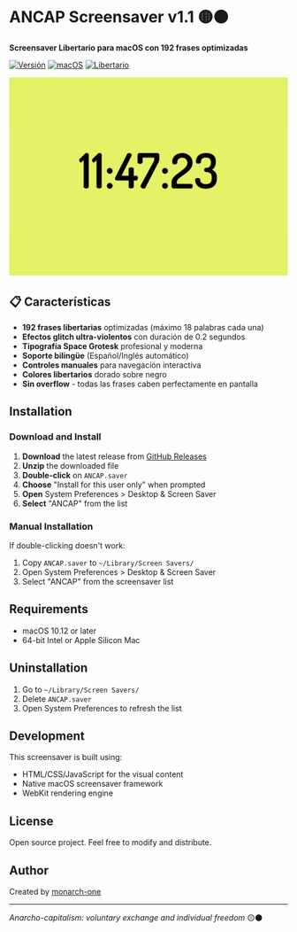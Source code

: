 # ANCAP Screensaver v1.1 🟡⚫

**Screensaver Libertario para macOS con 192 frases optimizadas**

[![Versión](https://img.shields.io/badge/Versión-1.1-gold)](https://github.com/monarch-one/monarch)
[![macOS](https://img.shields.io/badge/macOS-Compatible-blue)](https://www.apple.com/macos/)
[![Libertario](https://img.shields.io/badge/Filosofía-Libertaria-yellow)](https://es.wikipedia.org/wiki/Libertarismo)

![ANCAP Screensaver Preview](preview.png)

## 📋 Características

- **192 frases libertarias** optimizadas (máximo 18 palabras cada una)
- **Efectos glitch ultra-violentos** con duración de 0.2 segundos
- **Tipografía Space Grotesk** profesional y moderna
- **Soporte bilingüe** (Español/Inglés automático)
- **Controles manuales** para navegación interactiva
- **Colores libertarios** dorado sobre negro
- **Sin overflow** - todas las frases caben perfectamente en pantalla

## Installation

### Download and Install

1. **Download** the latest release from [GitHub Releases](https://github.com/monarch-one/monarch/releases)
2. **Unzip** the downloaded file
3. **Double-click** on `ANCAP.saver` 
4. **Choose** "Install for this user only" when prompted
5. **Open** System Preferences > Desktop & Screen Saver
6. **Select** "ANCAP" from the list

### Manual Installation

If double-clicking doesn't work:

1. Copy `ANCAP.saver` to `~/Library/Screen Savers/`
2. Open System Preferences > Desktop & Screen Saver
3. Select "ANCAP" from the screensaver list

## Requirements

- macOS 10.12 or later
- 64-bit Intel or Apple Silicon Mac

## Uninstallation

1. Go to `~/Library/Screen Savers/`
2. Delete `ANCAP.saver`
3. Open System Preferences to refresh the list

## Development

This screensaver is built using:
- HTML/CSS/JavaScript for the visual content
- Native macOS screensaver framework
- WebKit rendering engine

## License

Open source project. Feel free to modify and distribute.

## Author

Created by [monarch-one](https://github.com/monarch-one)

---

*Anarcho-capitalism: voluntary exchange and individual freedom* 🟡⚫
